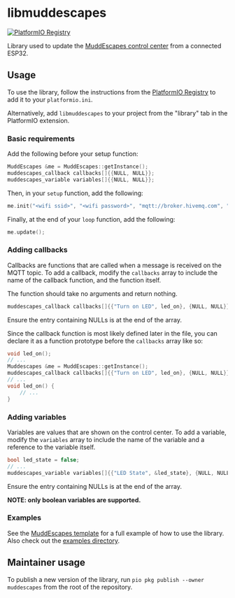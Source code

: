 # libmuddescapes

[![PlatformIO Registry](https://badges.registry.platformio.org/packages/muddescapes/library/libmuddescapes.svg)](https://registry.platformio.org/libraries/muddescapes/libmuddescapes)

Library used to update the [MuddEscapes control center](https://github.com/muddescapes/control-center)
from a connected ESP32.

## Usage

To use the library, follow the instructions from the [PlatformIO Registry](https://registry.platformio.org/libraries/muddescapes/libmuddescapes/installation) to add it to your `platformio.ini`.

Alternatively, add `libmuddescapes` to your project from the "library" tab in the PlatformIO extension.

### Basic requirements

Add the following before your setup function:

```cpp
MuddEscapes &me = MuddEscapes::getInstance();
muddescapes_callback callbacks[]{{NULL, NULL}};
muddescapes_variable variables[]{{NULL, NULL}};
```

Then, in your `setup` function, add the following:

```cpp
me.init("<wifi ssid>", "<wifi password>", "mqtt://broker.hivemq.com", "<puzzle name>", callbacks, variables);
```

Finally, at the end of your `loop` function, add the following:

```cpp
me.update();
```

### Adding callbacks

Callbacks are functions that are called when a message is received on the MQTT topic.
To add a callback, modify the `callbacks` array to include the name of the callback function,
and the function itself.

The function should take no arguments and return nothing.

```cpp
muddescapes_callback callbacks[]{{"Turn on LED", led_on}, {NULL, NULL}};
```

Ensure the entry containing NULLs is at the end of the array.

Since the callback function is most likely defined later in the file,
you can declare it as a function prototype before the `callbacks` array like so:

```cpp
void led_on();
// ...
Muddescapes &me = MuddEscapes::getInstance();
muddescapes_callback callbacks[]{{"Turn on LED", led_on}, {NULL, NULL}};
// ...
void led_on() {
    // ...
}
```

### Adding variables

Variables are values that are shown on the control center. To add a variable, modify the `variables`
array to include the name of the variable and a reference to the variable itself.

```cpp
bool led_state = false;
// ...
muddescapes_variable variables[]{{"LED State", &led_state}, {NULL, NULL}};
```

Ensure the entry containing NULLs is at the end of the array.

__NOTE: only boolean variables are supported.__

### Examples

See the [MuddEscapes template](https://github.com/muddescapes/template) for a full example of how to use
the library. Also check out the [examples directory](examples/).

## Maintainer usage

To publish a new version of the library, run `pio pkg publish --owner muddescapes` from the root of the repository.
